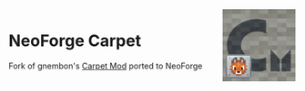 <img src="./src/main/resources/assets/carpet/icon.png" align="right" width="128px" alt="icon"/>

# NeoForge Carpet

Fork of gnembon's [Carpet Mod](https://github.com/gnembon/fabric-carpet) ported to NeoForge
